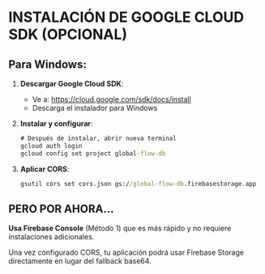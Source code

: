 # INSTALACIÓN DE GOOGLE CLOUD SDK (OPCIONAL)

## Para Windows:

1. **Descargar Google Cloud SDK**:
   - Ve a: https://cloud.google.com/sdk/docs/install
   - Descarga el instalador para Windows

2. **Instalar y configurar**:
   ```cmd
   # Después de instalar, abrir nueva terminal
   gcloud auth login
   gcloud config set project global-flow-db
   ```

3. **Aplicar CORS**:
   ```cmd
   gsutil cors set cors.json gs://global-flow-db.firebasestorage.app
   ```

## PERO POR AHORA...

**Usa Firebase Console** (Método 1) que es más rápido y no requiere instalaciones adicionales.

Una vez configurado CORS, tu aplicación podrá usar Firebase Storage directamente en lugar del fallback base64.

